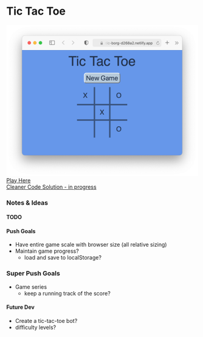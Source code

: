# Tic Tac Toe

![tic tac toe](references/tic-tac-toe-screen-shot.png)
[Play Here](https://tic-tac-toe-heuristic-borg-d268a2.netlify.app) \
[Cleaner Code Solution - in progress](../tic-tac-toe-v2)

### Notes & Ideas

#### TODO

#### Push Goals
* Have entire game scale with browser size (all relative sizing)
* Maintain game progress?
  * load and save to localStorage?

### Super Push Goals  
* Game series
  * keep a running track of the score?
  
#### Future Dev
* Create a tic-tac-toe bot?
*   difficulty levels?
